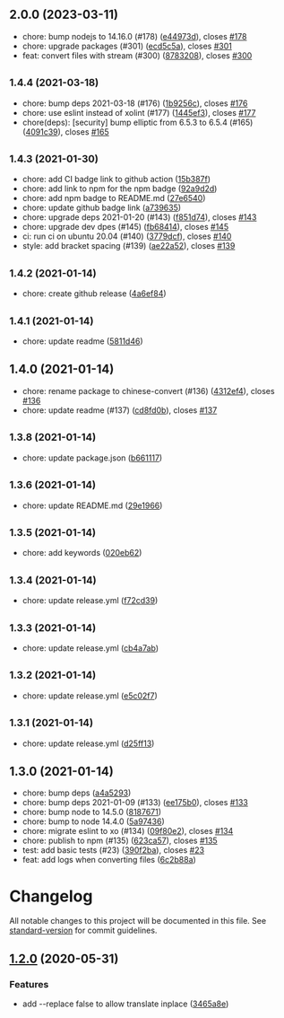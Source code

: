 ## 2.0.0 (2023-03-11)

* chore: bump nodejs to 14.16.0 (#178) ([e44973d](https://github.com/thwonghin/chinese-convert/commit/e44973d)), closes [#178](https://github.com/thwonghin/chinese-convert/issues/178)
* chore: upgrade packages (#301) ([ecd5c5a](https://github.com/thwonghin/chinese-convert/commit/ecd5c5a)), closes [#301](https://github.com/thwonghin/chinese-convert/issues/301)
* feat: convert files with stream (#300) ([8783208](https://github.com/thwonghin/chinese-convert/commit/8783208)), closes [#300](https://github.com/thwonghin/chinese-convert/issues/300)



## <small>1.4.4 (2021-03-18)</small>

* chore: bump deps 2021-03-18 (#176) ([1b9256c](https://github.com/thwonghin/chinese-convert/commit/1b9256c)), closes [#176](https://github.com/thwonghin/chinese-convert/issues/176)
* chore: use eslint instead of xolint (#177) ([1445ef3](https://github.com/thwonghin/chinese-convert/commit/1445ef3)), closes [#177](https://github.com/thwonghin/chinese-convert/issues/177)
* chore(deps): [security] bump elliptic from 6.5.3 to 6.5.4 (#165) ([4091c39](https://github.com/thwonghin/chinese-convert/commit/4091c39)), closes [#165](https://github.com/thwonghin/chinese-convert/issues/165)



## <small>1.4.3 (2021-01-30)</small>

* chore: add CI badge link to github action ([15b387f](https://github.com/thwonghin/chinese-convert/commit/15b387f))
* chore: add link to npm for the npm badge ([92a9d2d](https://github.com/thwonghin/chinese-convert/commit/92a9d2d))
* chore: add npm badge to README.md ([27e6540](https://github.com/thwonghin/chinese-convert/commit/27e6540))
* chore: update github badge link ([a739635](https://github.com/thwonghin/chinese-convert/commit/a739635))
* chore: upgrade deps 2021-01-20 (#143) ([f851d74](https://github.com/thwonghin/chinese-convert/commit/f851d74)), closes [#143](https://github.com/thwonghin/chinese-convert/issues/143)
* chore: upgrade dev dpes (#145) ([fb68414](https://github.com/thwonghin/chinese-convert/commit/fb68414)), closes [#145](https://github.com/thwonghin/chinese-convert/issues/145)
* ci: run ci on ubuntu 20.04 (#140) ([3779dcf](https://github.com/thwonghin/chinese-convert/commit/3779dcf)), closes [#140](https://github.com/thwonghin/chinese-convert/issues/140)
* style: add bracket spacing (#139) ([ae22a52](https://github.com/thwonghin/chinese-convert/commit/ae22a52)), closes [#139](https://github.com/thwonghin/chinese-convert/issues/139)



## <small>1.4.2 (2021-01-14)</small>

* chore: create github release ([4a6ef84](https://github.com/thwonghin/chinese-convert/commit/4a6ef84))



## <small>1.4.1 (2021-01-14)</small>

* chore: update readme ([5811d46](https://github.com/thwonghin/chinese-convert/commit/5811d46))



## 1.4.0 (2021-01-14)

* chore: rename package to chinese-convert (#136) ([4312ef4](https://github.com/thwonghin/chinese-convert/commit/4312ef4)), closes [#136](https://github.com/thwonghin/chinese-convert/issues/136)
* chore: update readme (#137) ([cd8fd0b](https://github.com/thwonghin/chinese-convert/commit/cd8fd0b)), closes [#137](https://github.com/thwonghin/chinese-convert/issues/137)



## <small>1.3.8 (2021-01-14)</small>

* chore: update package.json ([b661117](https://github.com/thwonghin/chinese-convert/commit/b661117))



## <small>1.3.6 (2021-01-14)</small>

* chore: update README.md ([29e1966](https://github.com/thwonghin/chinese-convert/commit/29e1966))



## <small>1.3.5 (2021-01-14)</small>

* chore: add keywords ([020eb62](https://github.com/thwonghin/chinese-convert/commit/020eb62))



## <small>1.3.4 (2021-01-14)</small>

* chore: update release.yml ([f72cd39](https://github.com/thwonghin/chinese-convert/commit/f72cd39))



## <small>1.3.3 (2021-01-14)</small>

* chore: update release.yml ([cb4a7ab](https://github.com/thwonghin/chinese-convert/commit/cb4a7ab))



## <small>1.3.2 (2021-01-14)</small>

* chore: update release.yml ([e5c02f7](https://github.com/thwonghin/chinese-convert/commit/e5c02f7))



## <small>1.3.1 (2021-01-14)</small>

* chore: update release.yml ([d25ff13](https://github.com/thwonghin/chinese-convert/commit/d25ff13))



## 1.3.0 (2021-01-14)

* chore: bump deps ([a4a5293](https://github.com/thwonghin/chinese-convert/commit/a4a5293))
* chore: bump deps 2021-01-09 (#133) ([ee175b0](https://github.com/thwonghin/chinese-convert/commit/ee175b0)), closes [#133](https://github.com/thwonghin/chinese-convert/issues/133)
* chore: bump node to 14.5.0 ([8187671](https://github.com/thwonghin/chinese-convert/commit/8187671))
* chore: bump to node 14.4.0 ([5a97436](https://github.com/thwonghin/chinese-convert/commit/5a97436))
* chore: migrate eslint to xo (#134) ([09f80e2](https://github.com/thwonghin/chinese-convert/commit/09f80e2)), closes [#134](https://github.com/thwonghin/chinese-convert/issues/134)
* chore: publish to npm (#135) ([623ca57](https://github.com/thwonghin/chinese-convert/commit/623ca57)), closes [#135](https://github.com/thwonghin/chinese-convert/issues/135)
* test: add basic tests (#23) ([390f2ba](https://github.com/thwonghin/chinese-convert/commit/390f2ba)), closes [#23](https://github.com/thwonghin/chinese-convert/issues/23)
* feat: add logs when converting files ([6c2b88a](https://github.com/thwonghin/chinese-convert/commit/6c2b88a))



# Changelog

All notable changes to this project will be documented in this file. See [standard-version](https://github.com/conventional-changelog/standard-version) for commit guidelines.

## [1.2.0](https://github.com/thwonghin/chinese-convert/compare/v1.1.1...v1.2.0) (2020-05-31)


### Features

* add --replace false to allow translate inplace ([3465a8e](https://github.com/thwonghin/chinese-convert/commit/3465a8e7b9d338124d4de5eb2a3786e4a1415588))
